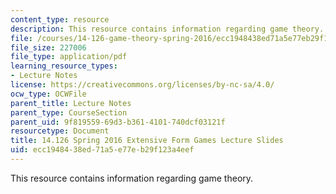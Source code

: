 ```yaml
---
content_type: resource
description: This resource contains information regarding game theory.
file: /courses/14-126-game-theory-spring-2016/ecc1948438ed71a5e77eb29f123a4eef_MIT14_126S16_Extensive.pdf
file_size: 227006
file_type: application/pdf
learning_resource_types:
- Lecture Notes
license: https://creativecommons.org/licenses/by-nc-sa/4.0/
ocw_type: OCWFile
parent_title: Lecture Notes
parent_type: CourseSection
parent_uid: 9f819559-69d3-b361-4101-740dcf03121f
resourcetype: Document
title: 14.126 Spring 2016 Extensive Form Games Lecture Slides
uid: ecc19484-38ed-71a5-e77e-b29f123a4eef
---
```

This resource contains information regarding game theory.